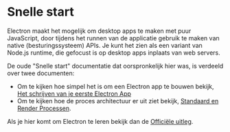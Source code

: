 # Snelle start

Electron maakt het mogelijk om desktop apps te maken met puur JavaScript, door tijdens het runnen van de applicatie gebruik te maken van native (besturingssysteem) APIs. Je kunt het zien als een variant van Node.js runtime, die gefocust is op desktop apps inplaats van web servers.

De oude "Snelle start" documentatie dat oorspronkelijk hier was, is verdeeld over twee documenten:

* Om te kijken hoe simpel het is om een Electron app te bouwen bekijk, [Het schrijven van je eerste Electron App](./first-app.md)
* Om te kijken hoe de proces architectuur er uit ziet bekijk, [Standaard en Render Processen](./application-architecture.md#main-and-renderer-processes).

Als je hier komt om Electron te leren bekijk dan de [Officiële uitleg](../README.md).